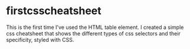 # firstcsscheatsheet
This is the first time I've used the HTML table element. I created a simple css cheatsheet that shows the different types of css selectors and 
their specificity, styled with CSS.
